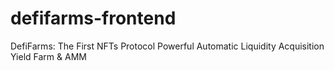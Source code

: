 # defifarms-frontend

DefiFarms: The First NFTs Protocol Powerful Automatic Liquidity Acquisition Yield Farm &amp; AMM
